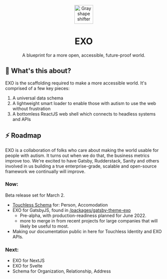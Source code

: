 <p align="center"><a href="https://github.com/nastyox/Rando.js#nastyox"><img src="http://randojs.com/images/shapeShifterGrayAlphaBackground.gif" alt="Gray shape shifter" height="60"/></a></p>
<h1 align="center">EXO</h1>
<p align="center">A blueprint for a more open, accessible, future-proof world.</p>

## :hear_no_evil: What's this about?

EXO is the scaffolding required to make a more accessible world. It's comprised of a few key pieces:

1. A universal data schema
2. A lightweight smart loader to enable those with autism to use the web without frustration
3. A bottomless ReactJS web shell which connects to headless systems and APIs

## :zap: Roadmap

EXO is a collaboration of folks who care about making the world usable for people with autism. It turns out when we do that, the business metrics improve too. We're excited to have Gatsby, Rudderstack, Sanity and others involved in us building a true enterprise-grade, scalable and open-source framework we continually will improve. 

### Now:

Beta release set for March 2. 

- <a href="https://github.com/touchlesscode/exo/schema">Touchless Schema</a> for: Person, Accomodation
- EXO for GatsbyJS, found in <a href="https://github.com/touchlesscode/exo/packages/gatsby-theme-exo">/packages/gatsby-theme-exo</a>
   - Pre-alpha, with production-readiness planned for June 2022. 
   - more to merge in from recent projects for large companies that will likely be useful to most. 
- Making our documentation public in here for Touchless Identity and EXO APIs. 

### Next:

- EXO for NextJS
- EXO for Svelte
- Schema for Organization, Relationship, Address

